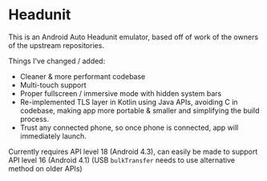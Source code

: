 # Headunit

This is an Android Auto Headunit emulator, based off of work of the owners of the upstream repositories.

Things I've changed / added:
* Cleaner & more performant codebase
* Multi-touch support
* Proper fullscreen / immersive mode with hidden system bars
* Re-implemented TLS layer in Kotlin using Java APIs, avoiding C in codebase, making app more portable & smaller and simplifying the build process.
* Trust any connected phone, so once phone is connected, app will immediately launch.

Currently requires API level 18 (Android 4.3), can easily be made to support API level 16 (Android 4.1) (USB `bulkTransfer` needs to use alternative method on older APIs)
